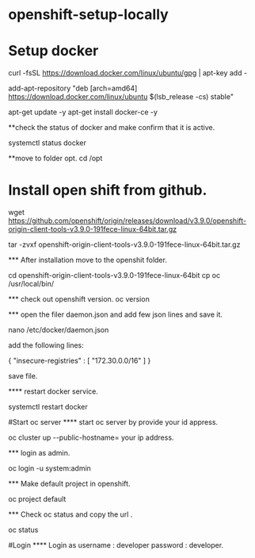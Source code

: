 # openshift-setup-locally

# Setup docker

curl -fsSL https://download.docker.com/linux/ubuntu/gpg | apt-key add -

add-apt-repository "deb [arch=amd64] https://download.docker.com/linux/ubuntu $(lsb_release -cs) stable"

apt-get update -y
apt-get install docker-ce -y

**check the status of docker and make confirm that it is active.

systemctl status docker

**move to folder opt.
cd /opt

# Install open shift from github.

wget https://github.com/openshift/origin/releases/download/v3.9.0/openshift-origin-client-tools-v3.9.0-191fece-linux-64bit.tar.gz

tar -zvxf openshift-origin-client-tools-v3.9.0-191fece-linux-64bit.tar.gz

*** After installation move to the openshit folder.

cd openshift-origin-client-tools-v3.9.0-191fece-linux-64bit
cp oc /usr/local/bin/

*** check out openshift version.
oc version

*** open the filer daemon.json and add few json lines and save it.

nano /etc/docker/daemon.json

add the following lines:

{
    "insecure-registries" : [ "172.30.0.0/16" ]
}

save file.

**** restart docker service.

systemctl restart docker

#Start oc server
**** start oc server by provide your id appress.

oc cluster up --public-hostname= your ip address.

*** login as admin.

oc login -u system:admin

*** Make default project in openshift.

oc project default

*** Check oc status and copy the url .

oc status

#Login
**** Login as 
username : developer
password : developer.
